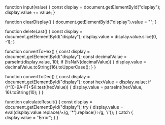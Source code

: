 function input(value) {
    const display = document.getElementById("display");
    display.value += value;
}

function clearDisplay() {
    document.getElementById("display").value = "";
}

function deleteLast() {
    const display = document.getElementById("display");
    display.value = display.value.slice(0, -1); 
}

function convertToHex() {
    const display = document.getElementById("display");
    const decimalValue = parseInt(display.value, 10);
    if (!isNaN(decimalValue)) {
        display.value = decimalValue.toString(16).toUpperCase();
    }
}

function convertToDec() {
    const display = document.getElementById("display");
    const hexValue = display.value;
    if (/^[0-9A-F]+$/i.test(hexValue)) {
        display.value = parseInt(hexValue, 16).toString(10);
    }
}

function calculateResult() {
    const display = document.getElementById("display");
    try {
        display.value = eval(display.value.replace(/×/g, '*').replace(/÷/g, '/')); 
    } catch {
        display.value = "Error";
    }
}

